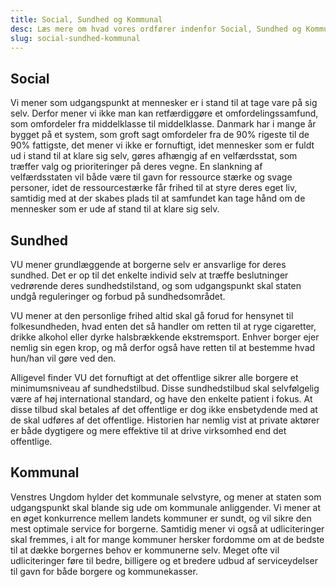 ```yaml
---
title: Social, Sundhed og Kommunal
desc: Læs mere om hvad vores ordfører indenfor Social, Sundhed og Kommunal skriver
slug: social-sundhed-kommunal
---
```


## Social

Vi mener som udgangspunkt at mennesker er i stand til at tage vare på sig selv. Derfor mener vi ikke man kan retfærdiggøre et omfordelingssamfund, som omfordeler fra middelklasse til middelklasse. Danmark har i mange år bygget på et system, som groft sagt omfordeler fra de 90% rigeste til de 90% fattigste, det mener vi ikke er fornuftigt, idet mennesker som er fuldt ud i stand til at klare sig selv, gøres afhængig af en velfærdsstat, som træffer valg og prioriteringer på deres vegne. En slankning af velfærdsstaten vil både være til gavn for ressource stærke og svage personer, idet de ressourcestærke får frihed til at styre deres eget liv, samtidig med at der skabes plads til at samfundet kan tage hånd om de mennesker som er ude af stand til at klare sig selv.

## Sundhed 

VU mener grundlæggende at borgerne selv er ansvarlige for deres sundhed. Det er op til det enkelte individ selv at træffe beslutninger vedrørende deres sundhedstilstand, og som udgangspunkt skal staten undgå reguleringer og forbud på sundhedsområdet.

VU mener at den personlige frihed altid skal gå forud for hensynet til folkesundheden, hvad enten det så handler om retten til at ryge cigaretter, drikke alkohol eller dyrke halsbrækkende ekstremsport. Enhver borger ejer nemlig sin egen krop, og må derfor også have retten til at bestemme hvad hun/han vil gøre ved den.

Alligevel finder VU det fornuftigt at det offentlige sikrer alle borgere et minimumsniveau af sundhedstilbud. Disse sundhedstilbud skal selvfølgelig være af høj international standard, og have den enkelte patient i fokus. At disse tilbud skal betales af det offentlige er dog ikke ensbetydende med at de skal udføres af det offentlige. Historien har nemlig vist at private aktører er både dygtigere og mere effektive til at drive virksomhed end det offentlige.

## Kommunal

Venstres Ungdom hylder det kommunale selvstyre, og mener at staten som udgangspunkt skal blande sig ude om kommunale anliggender. Vi mener at en øget konkurrence mellem landets kommuner er sundt, og vil sikre den mest optimale service for borgerne. Samtidig mener vi også at udliciteringer skal fremmes, i alt for mange kommuner hersker fordomme om at de bedste til at dække borgernes behov er kommunerne selv. Meget ofte vil udliciteringer føre til bedre, billigere og et bredere udbud af serviceydelser til gavn for både borgere og kommunekasser.